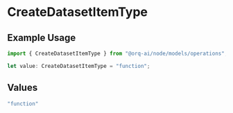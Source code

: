 # CreateDatasetItemType

## Example Usage

```typescript
import { CreateDatasetItemType } from "@orq-ai/node/models/operations";

let value: CreateDatasetItemType = "function";
```

## Values

```typescript
"function"
```
